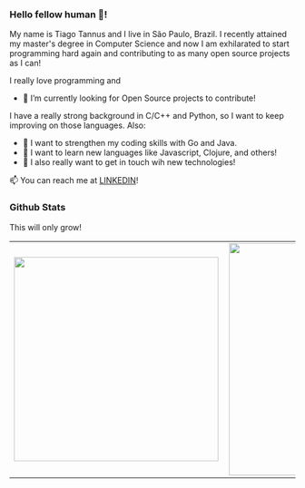 ### Hello fellow human :moyai:!

My name is Tiago Tannus and I live in São Paulo, Brazil. I recently attained my master's degree in Computer Science and now I am exhilarated to start programming hard again and contributing to as many open source projects as I can!

I really love programming and 
- 🔭 I’m currently looking for Open Source projects to contribute! 

I have a really strong background in C/C++ and Python, so I want to keep improving on those languages. Also:
- :construction: I want to strengthen my coding skills with Go and Java.
- 🌱 I want to learn new languages like Javascript, Clojure, and others!
- 🌱 I also really want to get in touch wih new technologies!

 📫 You can reach me at [LINKEDIN](https://linkedin.com/in/tiago-tannus/)! 
 
 ### Github Stats
 
 This will only grow!
 
<center>
<table border="0" cellspacing="0" cellpadding="0">
  <tr>
      <td><img width="360px" align="left" src="https://github-readme-stats.vercel.app/api/top-langs/?username=tannus&hide=html&layout=compact&theme=dracula&langs_count=10" /></td>
      <td><img width="410px" align="left" src="https://github-readme-stats.vercel.app/api?username=tannus&theme=dracula&show_icons=true" /></td>
  </tr>  
</table>
</center>
 
 
<!--
**tannus/tannus** is a ✨ _special_ ✨ repository because its `README.md` (this file) appears on your GitHub profile.

Here are some ideas to get you started:

- 🔭 I’m currently working on ...
- 🌱 I’m currently learning ...
- 👯 I’m looking to collaborate on ...
- 🤔 I’m looking for help with ...
- 💬 Ask me about ...
- 📫 How to reach me: ...
- 😄 Pronouns: ...
- ⚡ Fun fact: ...
-->
